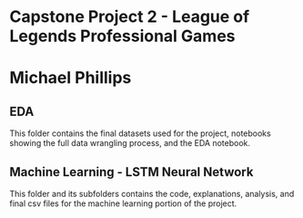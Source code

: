 # Capstone Project 2 - League of Legends Professional Games
# Michael Phillips

## EDA
This folder contains the final datasets used for the project, notebooks showing the full data wrangling process, and the EDA notebook.

## Machine Learning - LSTM Neural Network

This folder and its subfolders contains the code, explanations, analysis, and final csv files for the machine learning portion of the project. 
